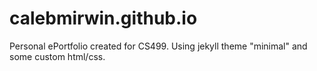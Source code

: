# calebmirwin.github.io
Personal ePortfolio created for CS499. Using jekyll theme "minimal" and some custom html/css.
